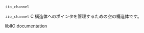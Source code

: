 ```
iio_channel
```

`iio_channel` C 構造体へのポインタを管理するための空の構造体です。

[libIIO documentation](https://analogdevicesinc.github.io/libiio/master/libiio/structiio__channel.html)
